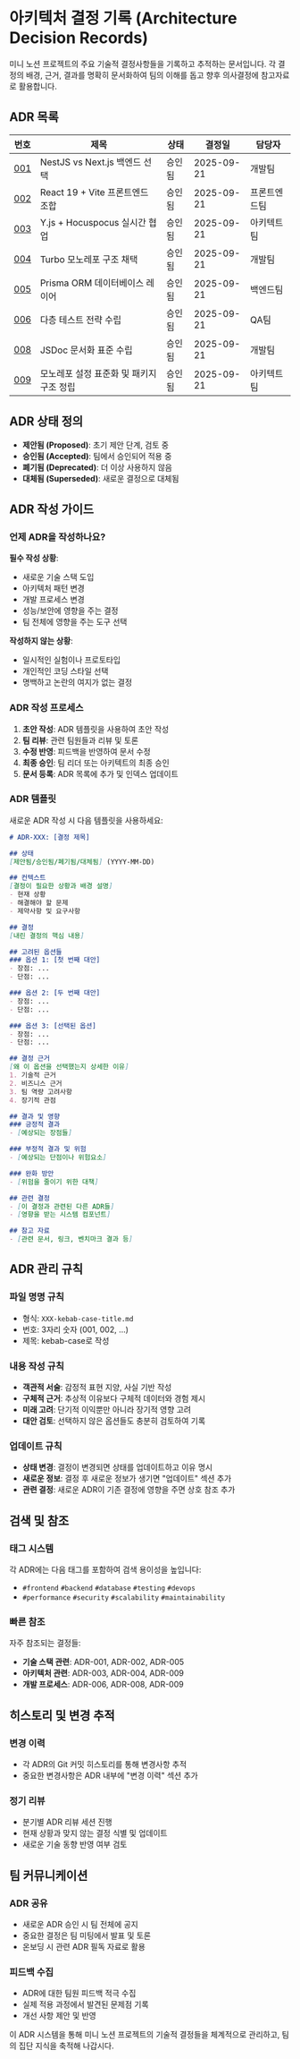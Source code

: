 # 아키텍처 결정 기록 (Architecture Decision Records)

미니 노션 프로젝트의 주요 기술적 결정사항들을 기록하고 추적하는 문서입니다. 각 결정의 배경, 근거, 결과를 명확히 문서화하여 팀의 이해를 돕고 향후 의사결정에 참고자료로 활용합니다.

## ADR 목록

| 번호 | 제목 | 상태 | 결정일 | 담당자 |
|------|------|------|--------|--------|
| [001](./001-nestjs-vs-nextjs.md) | NestJS vs Next.js 백엔드 선택 | 승인됨 | 2025-09-21 | 개발팀 |
| [002](./002-react19-vite.md) | React 19 + Vite 프론트엔드 조합 | 승인됨 | 2025-09-21 | 프론트엔드팀 |
| [003](./003-yjs-hocuspocus.md) | Y.js + Hocuspocus 실시간 협업 | 승인됨 | 2025-09-21 | 아키텍트팀 |
| [004](./004-monorepo-structure.md) | Turbo 모노레포 구조 채택 | 승인됨 | 2025-09-21 | 개발팀 |
| [005](./005-prisma-orm.md) | Prisma ORM 데이터베이스 레이어 | 승인됨 | 2025-09-21 | 백엔드팀 |
| [006](./006-testing-strategy.md) | 다층 테스트 전략 수립 | 승인됨 | 2025-09-21 | QA팀 |
| [008](./008-jsdoc-documentation-standards.md) | JSDoc 문서화 표준 수립 | 승인됨 | 2025-09-21 | 개발팀 |
| [009](./009-monorepo-configuration-standardization.md) | 모노레포 설정 표준화 및 패키지 구조 정립 | 승인됨 | 2025-09-21 | 아키텍트팀 |

## ADR 상태 정의

- **제안됨 (Proposed)**: 초기 제안 단계, 검토 중
- **승인됨 (Accepted)**: 팀에서 승인되어 적용 중
- **폐기됨 (Deprecated)**: 더 이상 사용하지 않음
- **대체됨 (Superseded)**: 새로운 결정으로 대체됨

## ADR 작성 가이드

### 언제 ADR을 작성하나요?

**필수 작성 상황**:
- 새로운 기술 스택 도입
- 아키텍처 패턴 변경
- 개발 프로세스 변경
- 성능/보안에 영향을 주는 결정
- 팀 전체에 영향을 주는 도구 선택

**작성하지 않는 상황**:
- 일시적인 실험이나 프로토타입
- 개인적인 코딩 스타일 선택
- 명백하고 논란의 여지가 없는 결정

### ADR 작성 프로세스

1. **초안 작성**: ADR 템플릿을 사용하여 초안 작성
2. **팀 리뷰**: 관련 팀원들과 리뷰 및 토론
3. **수정 반영**: 피드백을 반영하여 문서 수정
4. **최종 승인**: 팀 리더 또는 아키텍트의 최종 승인
5. **문서 등록**: ADR 목록에 추가 및 인덱스 업데이트

### ADR 템플릿

새로운 ADR 작성 시 다음 템플릿을 사용하세요:

```markdown
# ADR-XXX: [결정 제목]

## 상태
[제안됨/승인됨/폐기됨/대체됨] (YYYY-MM-DD)

## 컨텍스트
[결정이 필요한 상황과 배경 설명]
- 현재 상황
- 해결해야 할 문제
- 제약사항 및 요구사항

## 결정
[내린 결정의 핵심 내용]

## 고려된 옵션들
### 옵션 1: [첫 번째 대안]
- 장점: ...
- 단점: ...

### 옵션 2: [두 번째 대안]
- 장점: ...
- 단점: ...

### 옵션 3: [선택된 옵션]
- 장점: ...
- 단점: ...

## 결정 근거
[왜 이 옵션을 선택했는지 상세한 이유]
1. 기술적 근거
2. 비즈니스 근거
3. 팀 역량 고려사항
4. 장기적 관점

## 결과 및 영향
### 긍정적 결과
- [예상되는 장점들]

### 부정적 결과 및 위험
- [예상되는 단점이나 위험요소]

### 완화 방안
- [위험을 줄이기 위한 대책]

## 관련 결정
- [이 결정과 관련된 다른 ADR들]
- [영향을 받는 시스템 컴포넌트]

## 참고 자료
- [관련 문서, 링크, 벤치마크 결과 등]
```

## ADR 관리 규칙

### 파일 명명 규칙
- 형식: `XXX-kebab-case-title.md`
- 번호: 3자리 숫자 (001, 002, ...)
- 제목: kebab-case로 작성

### 내용 작성 규칙
- **객관적 서술**: 감정적 표현 지양, 사실 기반 작성
- **구체적 근거**: 추상적 이유보다 구체적 데이터와 경험 제시
- **미래 고려**: 단기적 이익뿐만 아니라 장기적 영향 고려
- **대안 검토**: 선택하지 않은 옵션들도 충분히 검토하여 기록

### 업데이트 규칙
- **상태 변경**: 결정이 변경되면 상태를 업데이트하고 이유 명시
- **새로운 정보**: 결정 후 새로운 정보가 생기면 "업데이트" 섹션 추가
- **관련 결정**: 새로운 ADR이 기존 결정에 영향을 주면 상호 참조 추가

## 검색 및 참조

### 태그 시스템
각 ADR에는 다음 태그를 포함하여 검색 용이성을 높입니다:
- `#frontend` `#backend` `#database` `#testing` `#devops`
- `#performance` `#security` `#scalability` `#maintainability`

### 빠른 참조
자주 참조되는 결정들:
- **기술 스택 관련**: ADR-001, ADR-002, ADR-005
- **아키텍처 관련**: ADR-003, ADR-004, ADR-009
- **개발 프로세스**: ADR-006, ADR-008, ADR-009

## 히스토리 및 변경 추적

### 변경 이력
- 각 ADR의 Git 커밋 히스토리를 통해 변경사항 추적
- 중요한 변경사항은 ADR 내부에 "변경 이력" 섹션 추가

### 정기 리뷰
- 분기별 ADR 리뷰 세션 진행
- 현재 상황과 맞지 않는 결정 식별 및 업데이트
- 새로운 기술 동향 반영 여부 검토

## 팀 커뮤니케이션

### ADR 공유
- 새로운 ADR 승인 시 팀 전체에 공지
- 중요한 결정은 팀 미팅에서 발표 및 토론
- 온보딩 시 관련 ADR 필독 자료로 활용

### 피드백 수집
- ADR에 대한 팀원 피드백 적극 수집
- 실제 적용 과정에서 발견된 문제점 기록
- 개선 사항 제안 및 반영

이 ADR 시스템을 통해 미니 노션 프로젝트의 기술적 결정들을 체계적으로 관리하고, 팀의 집단 지식을 축적해 나갑시다.